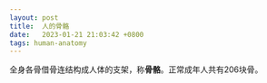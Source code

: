 ```yaml
---
layout: post
title:  人的骨骼
date:   2023-01-21 21:03:42 +0800
tags: human-anatomy
---
```


全身各骨借骨连结构成人体的支架，称**骨骼**。正常成年人共有206块骨。
